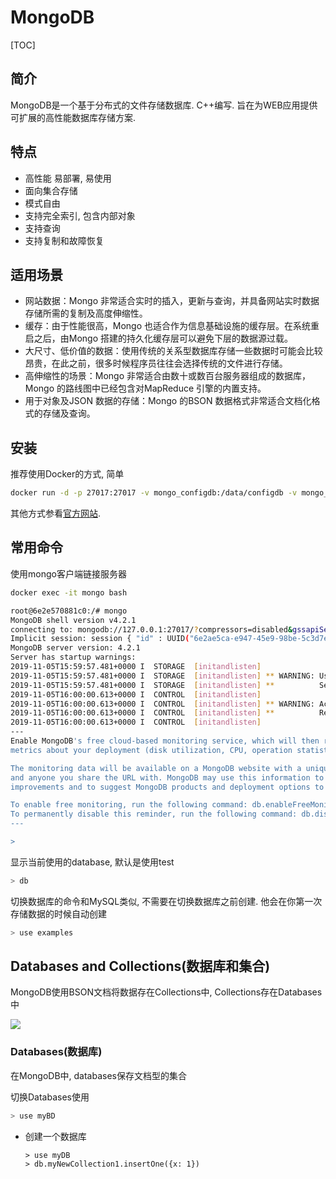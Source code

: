 # MongoDB

[TOC]

## 简介

MongoDB是一个基于分布式的文件存储数据库. C++编写. 旨在为WEB应用提供可扩展的高性能数据库存储方案.

## 特点

- 高性能 易部署, 易使用
- 面向集合存储
- 模式自由
- 支持完全索引, 包含内部对象
- 支持查询
- 支持复制和故障恢复

## 适用场景

- 网站数据：Mongo 非常适合实时的插入，更新与查询，并具备网站实时数据存储所需的复制及高度伸缩性。
- 缓存：由于性能很高，Mongo 也适合作为信息基础设施的缓存层。在系统重启之后，由Mongo 搭建的持久化缓存层可以避免下层的数据源过载。
- 大尺寸、低价值的数据：使用传统的关系型数据库存储一些数据时可能会比较昂贵，在此之前，很多时候程序员往往会选择传统的文件进行存储。
- 高伸缩性的场景：Mongo 非常适合由数十或数百台服务器组成的数据库，Mongo 的路线图中已经包含对MapReduce 引擎的内置支持。
- 用于对象及JSON 数据的存储：Mongo 的BSON 数据格式非常适合文档化格式的存储及查询。

## 安装

推荐使用Docker的方式, 简单

```bash
docker run -d -p 27017:27017 -v mongo_configdb:/data/configdb -v mongo_db:/data/db --name mongo mongo
```

其他方式参看[官方网站](https://www.mongodb.com/download-center/community).



## 常用命令

使用mongo客户端链接服务器

```bash
docker exec -it mongo bash

root@6e2e570881c0:/# mongo
MongoDB shell version v4.2.1
connecting to: mongodb://127.0.0.1:27017/?compressors=disabled&gssapiServiceName=mongodb
Implicit session: session { "id" : UUID("6e2ae5ca-e947-45e9-98be-5c3d7e48533c") }
MongoDB server version: 4.2.1
Server has startup warnings: 
2019-11-05T15:59:57.481+0000 I  STORAGE  [initandlisten] 
2019-11-05T15:59:57.481+0000 I  STORAGE  [initandlisten] ** WARNING: Using the XFS filesystem is strongly recommended with the WiredTiger storage engine
2019-11-05T15:59:57.481+0000 I  STORAGE  [initandlisten] **          See http://dochub.mongodb.org/core/prodnotes-filesystem
2019-11-05T16:00:00.613+0000 I  CONTROL  [initandlisten] 
2019-11-05T16:00:00.613+0000 I  CONTROL  [initandlisten] ** WARNING: Access control is not enabled for the database.
2019-11-05T16:00:00.613+0000 I  CONTROL  [initandlisten] **          Read and write access to data and configuration is unrestricted.
2019-11-05T16:00:00.613+0000 I  CONTROL  [initandlisten] 
---
Enable MongoDB's free cloud-based monitoring service, which will then receive and display
metrics about your deployment (disk utilization, CPU, operation statistics, etc).

The monitoring data will be available on a MongoDB website with a unique URL accessible to you
and anyone you share the URL with. MongoDB may use this information to make product
improvements and to suggest MongoDB products and deployment options to you.

To enable free monitoring, run the following command: db.enableFreeMonitoring()
To permanently disable this reminder, run the following command: db.disableFreeMonitoring()
---

> 
```

显示当前使用的database, 默认是使用test

```bash
> db
```

切换数据库的命令和MySQL类似, 不需要在切换数据库之前创建. 他会在你第一次存储数据的时候自动创建

```bash
> use examples
```



## Databases and Collections(数据库和集合)

MongoDB使用BSON文档将数据存在Collections中, Collections存在Databases中

![](https://docs.mongodb.com/manual/_images/crud-annotated-collection.bakedsvg.svg)

### Databases(数据库)

在MongoDB中, databases保存文档型的集合

切换Databases使用

```bash
> use myBD
```

- 创建一个数据库

  ```
  > use myDB
  > db.myNewCollection1.insertOne({x: 1})
  ```

  